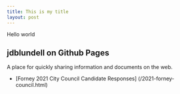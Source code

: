 ```yaml
---
title: This is my title
layout: post
---
```


Hello world 

## jdblundell on Github Pages

A place for quickly sharing information and documents on the web.

* [Forney 2021 City Council Candidate Responses] (/2021-forney-council.html)
